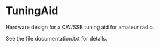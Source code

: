 # TuningAid
Hardware design for a CW/SSB tuning aid for amateur radio.

See the file documentation.txt for details.
